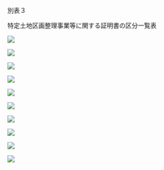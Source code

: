 別表３

特定土地区画整理事業等に関する証明書の区分一覧表

![](https://www.nta.go.jp/tmp/1abb4919-b69c-4841-a6c2-dac5dba26dc9/images/fd1cf16741f6e7a7cd29c081583bd9a6deeebb790e32548a5752fd4242d0b34d.jpg)

![](https://www.nta.go.jp/tmp/1abb4919-b69c-4841-a6c2-dac5dba26dc9/images/dd5e90c78d5cecf6595d22b46b033d16065672e1b9a7023c75fc7886f3cf9101.jpg)

![](https://www.nta.go.jp/tmp/1abb4919-b69c-4841-a6c2-dac5dba26dc9/images/3f41e3536928f27de782961332402e383eb8e24f438fe9988e68a574720647be.jpg)

![](https://www.nta.go.jp/tmp/1abb4919-b69c-4841-a6c2-dac5dba26dc9/images/54c7cc72de41c3b201da8b7dfab185789a4e3f638a594ac6dcc9bfdda0d5534e.jpg)

![](https://www.nta.go.jp/tmp/1abb4919-b69c-4841-a6c2-dac5dba26dc9/images/64aaf2d4552c4c39d66f6c08f15a8f610d97fc3cdaf1a2477c94a9649c50fa0b.jpg)

![](https://www.nta.go.jp/tmp/1abb4919-b69c-4841-a6c2-dac5dba26dc9/images/165a42944047ad0d48d5253418608077cd3d8031e26193d87fad265c690987a0.jpg)

![](https://www.nta.go.jp/tmp/1abb4919-b69c-4841-a6c2-dac5dba26dc9/images/37a22ccecd12d588351cec532094670bae1e6011f11f5850aa1c6722a689a819.jpg)

![](https://www.nta.go.jp/tmp/1abb4919-b69c-4841-a6c2-dac5dba26dc9/images/de76ea4078d8140094d540e74a0e83cc7e2399a6d1c2b1d81c484d09431f6b49.jpg)

![](https://www.nta.go.jp/tmp/1abb4919-b69c-4841-a6c2-dac5dba26dc9/images/84e72bab26fdaf242a3457636b6896c18c2b6f71fe46419073d322d21c85ac8d.jpg)

![](https://www.nta.go.jp/tmp/1abb4919-b69c-4841-a6c2-dac5dba26dc9/images/7a2a8be39d9f6afdf7a25d271577784ef5e6b747a7cc3b2927bfa45ef5c8575e.jpg)